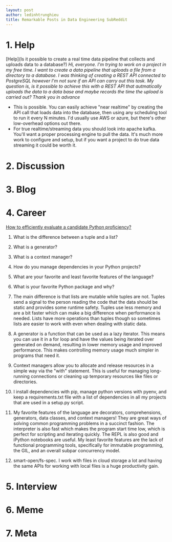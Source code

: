 ```yaml
---
layout: post
author: ledinhtrunghieu
title: Remarkable Posts in Data Engineering SubReddit
---
```


# 1. Help

[Help](Is it possible to create a real time data pipeline that collects and uploads data to a database?)
*Hi, everyone. I'm trying to work on a project in my free time. I want to create a data pipeline that uploads a file from a directory to a database. I was thinking of creating a REST API connected to PostgreSQL however I'm not sure if an API can carry out this task. My question is, is it possible to achieve this with a REST API that autmatically uploads the data to a data base and maybe records the time the upload is carried out? Thank you in advance*
* This is possible. You can easily achieve "near realtime" by creating the API call that loads data into the database, then using any scheduling tool to run it every N minutes. I'd usually use AWS or azure, but there's other low-overhead options out there.
* For true realtime/streaming data you should look into apache kafka. You'll want a proper processing engine to pull the data. It's much more work to configure and setup, but if you want a project to do true data streaming it could be worth it.


# 2. Discussion

# 3. Blog

# 4. Career

[How to efficiently evaluate a candidate Python proficiency?](https://www.reddit.com/r/dataengineering/comments/o0dkpc/how_to_efficiently_evaluate_a_candidate_python/)

1. What is the difference between a tuple and a list?
2. What is a generator?
3. What is a context manager?
4. How do you manage dependencies in your Python projects?
5. What are your favorite and least favorite features of the language?
6. What is your favorite Python package and why?

1. The main difference is that lists are mutable while tuples are not. Tuples send a signal to the person reading the code that the data should be static and provides some runtime safety. Tuples use less memory and are a bit faster which can make a big difference when performance is needed. Lists have more operations than tuples though so sometimes lists are easier to work with even when dealing with static data.
2. A generator is a function that can be used as a lazy iterator. This means you can use it in a for loop and have the values being iterated over generated on demand, resulting in lower memory usage and improved performance. This makes controlling memory usage much simpler in programs that need it.
3. Context managers allow you to allocate and release resources in a simple way via the "with" statement. This is useful for managing long-running connections or cleaning up temporary resources like files or directories.
4. I install dependencies with pip, manage python versions with pyenv, and keep a requirements.txt file with a list of dependencies in all my projects that are used in a setup.py script.
5. My favorite features of the language are decorators, comprehensions, generators, data classes, and context managers! They are great ways of solving common programming problems in a succinct fashion. The interpreter is also fast which makes the program start time low, which is perfect for scripting and iterating quickly. The REPL is also good and iPython notebooks are useful. My least favorite features are the lack of functional programming tools, specifically for immutable programming, the GIL, and an overall subpar concurrency model.
6. smart-open/fs-spec. I work with files in cloud storage a lot and having the same APIs for working with local files is a huge productivity gain.


# 5. Interview

# 6. Meme
 
# 7. Meta





